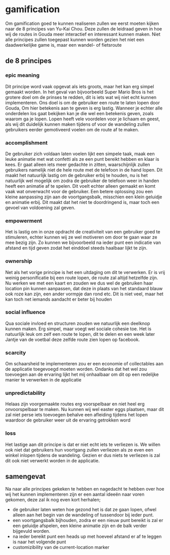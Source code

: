 ﻿
# gamification
Om gamification goed te kunnen realiseren zullen we eerst moeten kijken naar de 8 principes van Yu-Kai Chou. Deze zullen de leidraad geven in hoe wij de routes in Gouda meer interactief en interessant kunnen maken. Niet alle principes zullen toegepast kunnen worden gezien het niet een daadwerkelijke game is, maar een wandel- of fietsroute
## de 8 principes
### epic meaning
Dit principe word vaak opgevat als iets groots, maar het kan erg simpel gemaakt worden. In het geval van bijvoorbeeld Super Mario Bros is het grotere doel om de prinses te redden, dit is iets wat wij niet echt kunnen implementeren. Ons doel is om de gebruiker een route te laten lopen door Gouda, Om hier betekenis aan te geven is erg lastig. Wanneer je echter alle onderdelen los gaat bekijken kan je die wel een betekenis geven, zoals waarom ga je lopen. Lopen heeft vele voordelen voor je lichaam en geest, als wij dit duidelijk kunnen maken tijdens of voor de wandeling zullen gebruikers eerder gemotiveerd voelen om de route af te maken.
### accomplishment
De gebruiker zich voldaan laten voelen lijkt een simpele taak, maak een leuke animatie met wat confetti als ze een punt bereikt hebben en klaar is kees. Er gaat alleen iets meer gedachte in zitten, waarschijnlijk zullen gebruikers namelijk niet de hele route met de telefoon in de hand lopen. Dit maakt het natuurlijk lastig om de gebruiker erbij te houden, nu is het natuurlijk wel mogelijk om zodra de gebruiker de telefoon weer in handen heeft een animatie af te spelen. Dit voelt echter alleen gemaakt en komt vaak wat onverwacht voor de gebruiker. Een betere oplossing zou een kleine aanpassing zijn aan de voortgangsbalk, misschien een klein geluidje en animatie erbij. Dit maakt dat het niet te doordringend is, maar toch een gevoel van voldoening zal geven.
### empowerment
Het is lastig om in onze opdracht de creativiteit van een gebruiker goed te stimuleren, echter kunnen wij ze wel motiveren om door te gaan waar ze mee bezig zijn. Zo kunnen we bijvoorbeeld na ieder punt een indicatie van afstand en tijd geven zodat het einddoel steeds haalbaar lijkt te zijn.
### ownership
Net als het vorige principe is het een uitdaging om dit te verwerken. Er is vrij weinig personificatie bij een route lopen, de route zal altijd hetzelfde zijn. Nu werken we met een kaart en zouden we dus wel de gebruiken haar location pin kunnen aanpassen, dat deze in plaats van het standaard blauw ook roze kan zijn, een ander vormpje dan rond etc. Dit is niet veel, maar het kan toch net iemands aandacht er beter bij houden
### social influence
Qua sociale invloed en structuren zouden we natuurlijk een deelknop kunnen maken. Erg simpel, maar voegt wel sociale cohesie toe. Het is natuurlijk leuk om zelf een route te lopen, dit te delen en een week later Jantje van de voetbal deze zelfde route zien lopen op facebook.
### scarcity
Om schaarsheid te implementeren zou er een economie of collectables aan de applicatie toegevoegd moeten worden. Ondanks dat het wel zou toevoegen aan de ervaring lijkt het mij onhaalbaar om dit op een redelijke manier te verwerken in de applicatie 
### unpredictability
Helaas zijn voorgemaakte routes erg voorspelbaar en niet heel erg onvoorspelbaar te maken. Nu kunnen wij wel easter eggs plaatsen, maar dit zal niet perse iets toevoegen behalve een afleiding tijdens het lopen waardoor de gebruiker weer uit de ervaring getrokken word
### loss
Het lastige aan dit principe is dat er niet echt iets te verliezen is. We willen ook niet dat gebruikers hun voortgang zullen verliezen als ze even een winkel inlopen tijdens de wandeling. Gezien er dus niets te verliezen is zal dit ook niet verwerkt worden in de applicatie.
## samengevat
Na naar alle principes gekeken te hebben en nagedacht te hebben over hoe wij het kunnen implementeren zijn er een aantal ideeën naar voren gekomen, deze zal ik nog even kort herhalen;
- de gebruiker laten weten hoe gezond het is dat ze gaan lopen, ofwel alleen aan het begin van de wandeling of tussendoor bij ieder punt.
- een voortgangsbalk bijhouden, zodra er een nieuw punt bereikt is zal er een geluidje afspelen, een kleine animatie zijn en de balk verder bijgevuld worden.
- na ieder bereikt punt een heads up met hoeveel afstand er af te leggen is naar het volgende punt
- customizibility van de current-location marker
